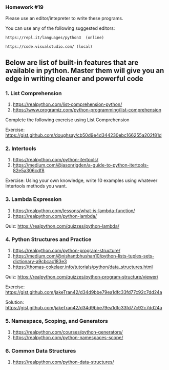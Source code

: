 ### Homework #19

Please use an editor/intepreter to write these programs.

You can use any of the following suggested editors:

```
https://repl.it/languages/python3  (online)

https://code.visualstudio.com/ (local)
```

## Below are list of built-in features that are available in python. Master them will give you an edge in writing cleaner and powerful code

### 1. List Comprehension 

1. https://realpython.com/list-comprehension-python/
2. https://www.programiz.com/python-programming/list-comprehension

Complete the following exercise using List Comprehension

Exercise: https://gist.github.com/doughsay/cb50d9e4d344230ebc166255a202f81d


### 2. Intertools

1. https://realpython.com/python-itertools/
2. https://medium.com/@jasonrigden/a-guide-to-python-itertools-82e5a306cdf8

Exercise: Using your own knowledge, write 10 examples using whatever Intertools methods you want. 

### 3. Lambda Expression

1. https://realpython.com/lessons/what-is-lambda-function/
2. https://realpython.com/python-lambda/

Quiz: https://realpython.com/quizzes/python-lambda/

### 4. Python Structures and Practice

1. https://realpython.com/python-program-structure/
2. https://medium.com/@nishantbhushan10/python-lists-tuples-sets-dictionary-a9cbcac183e3
3. https://thomas-cokelaer.info/tutorials/python/data_structures.html

Quiz: https://realpython.com/quizzes/python-program-structure/viewer/

Exercise: https://gist.github.com/jakeTran42/d34d9bbe79ea1dfc33fd77c92c7dd24a

Solution: https://gist.github.com/jakeTran42/d34d9bbe79ea1dfc33fd77c92c7dd24a

### 5. Namespace, Scoping, and Generators

1. https://realpython.com/courses/python-generators/
2. https://realpython.com/python-namespaces-scope/

### 6. Common Data Structures

1. https://realpython.com/python-data-structures/
